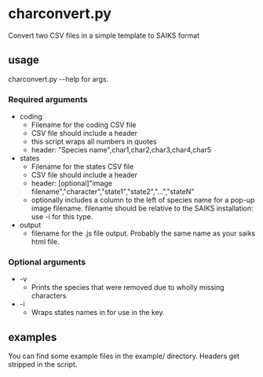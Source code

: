 charconvert.py
==============

Convert two CSV files in a simple template to SAIKS format

## usage

charconvert.py --help for args.

### Required arguments
* coding
    * Filename for the coding CSV file
    * CSV file should include a header
    * this script wraps all numbers in quotes
    * header: "Species name",char1,char2,char3,char4,char5
* states
    * Filename for the states CSV file
    * CSV file should include a header
    * header: [optional]"image filename","character","state1","state2","...","stateN" 
    * optionally includes a column to the left of species name for a pop-up image filename. filename should be relative to the SAIKS installation: use -i for this type.
* output
    * filename for the .js file output. Probably the same name as your saiks html file.

### Optional arguments
* -v
    * Prints the species that were removed due to wholly missing characters
* -i
    * Wraps states names in <divs> for use in the key.

## examples

You can find some example files in the example/ directory. Headers get stripped in the script.